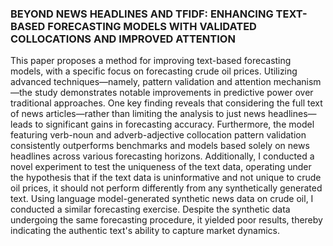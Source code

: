 ### BEYOND NEWS HEADLINES AND TFIDF: ENHANCING TEXT-BASED FORECASTING MODELS WITH VALIDATED COLLOCATIONS AND IMPROVED ATTENTION

This paper proposes a method for improving text-based forecasting models, with a specific focus on forecasting crude oil prices. Utilizing advanced techniques—namely, pattern validation and attention mechanism—the study demonstrates notable improvements in predictive power over traditional approaches. One key finding reveals that considering the full text of news articles—rather than limiting the analysis to just news headlines—leads to significant gains in forecasting accuracy. Furthermore, the model featuring verb-noun and adverb-adjective collocation pattern validation consistently outperforms benchmarks and models based solely on news headlines across various forecasting horizons. Additionally, I conducted a novel experiment to test the uniqueness of the text data, operating under the hypothesis that if the text data is uninformative and not unique to crude oil prices, it should not perform differently from any synthetically generated text. Using language model-generated synthetic news data on crude oil, I conducted a similar forecasting exercise. Despite the synthetic data undergoing the same forecasting procedure, it yielded poor results, thereby indicating the authentic text's ability to capture market dynamics.
